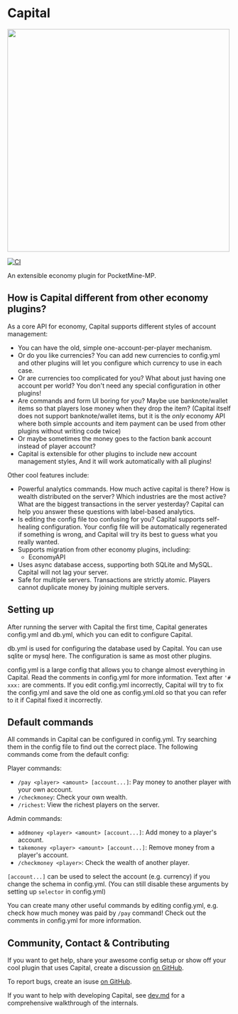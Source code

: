 # Capital
<img src="https://img.shields.io/badge/Capital-PM-black?labelColor=green&color=red" width=500></img>

[![CI](https://github.com/SOF3/Capital/actions/workflows/ci.yml/badge.svg)](https://github.com/SOF3/Capital/actions/workflows/ci.yml)

An extensible economy plugin for PocketMine-MP.

## How is Capital different from other economy plugins?

As a core API for economy, Capital supports different styles of account management:

- You can have the old, simple one-account-per-player mechanism.
- Or do you like currencies? You can add new currencies to config.yml
  and other plugins will let you configure which currency to use in each case.
- Or are currencies too complicated for you?
  What about just having one account per world?
  You don't need any special configuration in other plugins!
- Are commands and form UI boring for you?
  Maybe use banknote/wallet items
  so that players lose money when they drop the item?
  (Capital itself does not support banknote/wallet items,
  but it is the *only* economy API where both
  simple accounts and item payment can be used from other plugins
  without writing code twice)
- Or maybe sometimes the money goes to the faction bank account
  instead of player account?
- Capital is extensible for other plugins to include new account management styles,
  And it will work automatically with all plugins!

Other cool features include:

- Powerful analytics commands.
  How much active capital is there?
  How is wealth distributed on the server?
  Which industries are the most active?
  What are the biggest transactions in the server yesterday?
  Capital can help you answer these questions with label-based analytics.
- Is editing the config file too confusing for you?
  Capital supports self-healing configuration.
  Your config file will be automatically regenerated if something is wrong,
  and Capital will try its best to guess what you really wanted.
- Supports migration from other economy plugins, including:
  - EconomyAPI
- Uses async database access, supporting both SQLite and MySQL.
  Capital will not lag your server.
- Safe for multiple servers. Transactions are strictly atomic.
  Players cannot duplicate money by joining multiple servers.

## Setting up

After running the server with Capital the first time,
Capital generates config.yml and db.yml,
which you can edit to configure Capital.

db.yml is used for configuring the database used by Capital.
You can use sqlite or mysql here.
The configuration is same as most other plugins.

config.yml is a large config that allows you to change almost everything in Capital.
Read the comments in config.yml for more information.
Text after `'# xxx:` are comments.
If you edit config.yml incorrectly,
Capital will try to fix the config.yml and save the old one as config.yml.old
so that you can refer to it if Capital fixed it incorrectly.

## Default commands

All commands in Capital can be configured in config.yml.
Try searching them in the config file to find out the correct place.
The following commands come from the default config:

Player commands:

- `/pay <player> <amount> [account...]`:
  Pay money to another player with your own account.
- `/checkmoney`:
  Check your own wealth.
- `/richest`:
  View the richest players on the server.

Admin commands:

- `addmoney <player> <amount> [account...]`:
  Add money to a player's account.
- `takemoney <player> <amount> [account...]`:
  Remove money from a player's account.
- `/checkmoney <player>`:
  Check the wealth of another player.

`[account...]` can be used to select the account (e.g. currency)
if you change the schema in config.yml.
(You can still disable these arguments by setting up `selector` in config.yml)

You can create many other useful commands by editing config.yml,
e.g. check how much money was paid by `/pay` command!
Check out the comments in config.yml for more information.

## Community, Contact &amp; Contributing

If you want to get help, share your awesome config setup
or show off your cool plugin that uses Capital,
create a discussion [on GitHub](https://github.com/SOF3/Capital/discussions).

To report bugs, create an isuse [on GitHub](https://github.com/SOF3/Capital/issues).

If you want to help with developing Capital,
see [dev.md](dev.md) for a comprehensive walkthrough of the internals.
